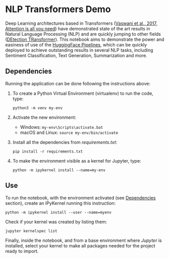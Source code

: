 # NLP Transformers Demo

Deep Learning architectures based in Transformers ([Vaswani et al., 2017, Attention is all you need](https://arxiv.org/abs/1706.03762)) have demonstrated state of the art results in Natural Language Processing (NLP) and are quickly jumping to other fields ([DEtection TRansformer](https://github.com/facebookresearch/detr)). This notebook aims to demonstrate the power and easiness of use of the [HuggingFace Pipelines](https://huggingface.co/transformers/main_classes/pipelines.html), which can be quickly deployed to achieve outstanding results in several NLP tasks, including Sentiment Classification, Text Generation, Summarization and more.

## Dependencies

Running the application can be done following the instructions above:

1. To create a Python Virtual Environment (virtualenv) to run the code, type:

    ```python3 -m venv my-env```
    
2. Activate the new environment:
    * Windows: ```my-env\Scripts\activate.bat```
    * macOS and Linux: ```source my-env/bin/activate``` 

3. Install all the dependencies from *requirements.txt*:

    ```pip install -r requirements.txt```
    
4. To make the environment visible as a kernel for Jupyter, type:

    ```python -m ipykernel install --name=my-env```
    
## Use

To run the notebook, with the environment activated (see [Dependencies](#Dependencies) section), create an IPyKernel running this instruction:

```python -m ipykernel install --user --name=myenv```

Check if your kernel was created by listing them:

```jupyter kernelspec list```

Finally, inside the notebook, and from a base environment where *Jupyter* is installed, select your kernel to make all packages needed for the project ready to import.